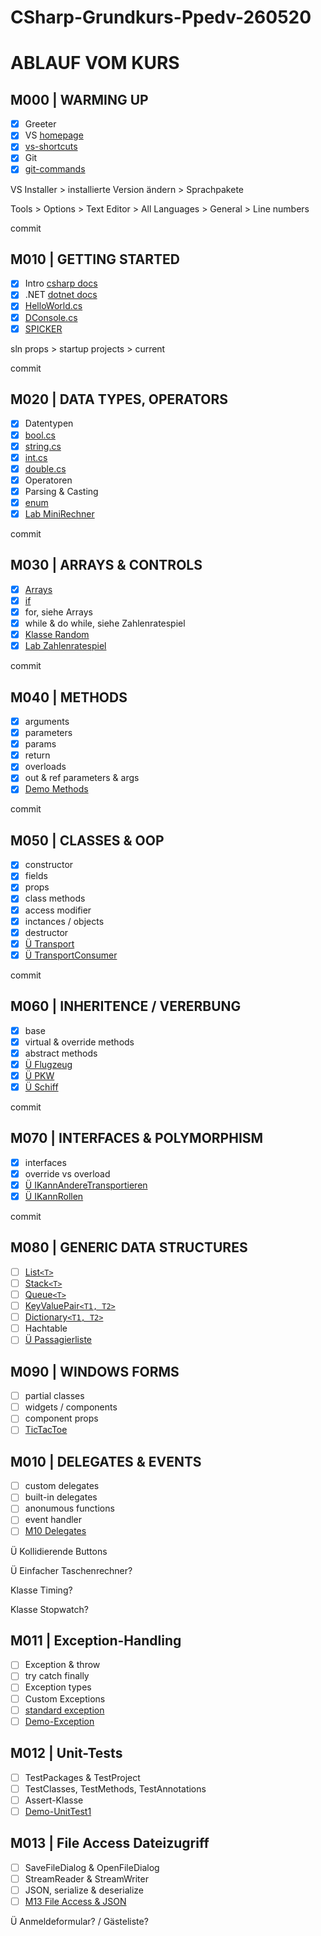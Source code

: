 ﻿# CSharp-Grundkurs-Ppedv-260520

# ABLAUF VOM KURS

## M000 | WARMING UP

- [x] Greeter
- [x] VS [homepage](https://visualstudio.microsoft.com/de/)
- [x] [vs-shortcuts](VS-SHORTCUTS.md)
- [x] Git
- [x] [git-commands](GIT-COMMANDS.md)

VS Installer > installierte Version ändern > Sprachpakete

Tools > Options > Text Editor > All Languages > General > Line numbers

commit

## M010 | GETTING STARTED

- [x] Intro [csharp docs](https://docs.microsoft.com/de-de/dotnet/csharp/)
- [x] .NET [dotnet docs](https://docs.microsoft.com/de-de/dotnet/api/?view=netframework-4.8)
- [x] [HelloWorld.cs](M01HelloWorld/HelloWorld.cs)
- [x] [DConsole.cs](M01Demo-Console/DConsole.cs)
- [x] [SPICKER](CSHARP-CHEATSHEET.md)

sln props > startup projects > current

commit

## M020 | DATA TYPES, OPERATORS

- [x] Datentypen
- [x] [bool.cs](M02Demo-bool/Dbool.cs)
- [x] [string.cs](M02Demo-string/Dstring.cs)
- [x] [int.cs](M02Demo-int/Dint.cs)
- [x] [double.cs](M02Demo-double/Ddouble.cs)
- [x] Operatoren
- [x] Parsing & Casting
- [x] [enum](M02Demo-enum/Denum.cs)
- [x] [Lab MiniRechner](M02Lab-MiniRechner/MiniRechner.cs)

commit

## M030 | ARRAYS & CONTROLS

- [x] [Arrays](M03ArrayNControls/MyArray.cs)
- [x] [if](M03ArrayNControls/MyIf.cs)
- [x] for, siehe Arrays
- [x] while & do while, siehe Zahlenratespiel
- [x] [Klasse Random](M03ArrayNControls/MyRandom.cs)
- [x] [Lab Zahlenratespiel](M03Lab-Zahlenratespiel/Zahlenraten.cs)

commit

## M040 | METHODS

- [x] arguments
- [x] parameters
- [x] params
- [x] return
- [x] overloads
- [x] out & ref parameters & args
- [x] [Demo Methods](M04Demo-Methods/DMethods.cs)

commit

## M050 | CLASSES & OOP

- [x] constructor
- [x] fields
- [x] props
- [x] class methods
- [x] access modifier
- [x] inctances / objects
- [x] destructor
- [x] [Ü Transport](/M5Fuhrpark/Transport.cs)
- [x] [Ü TransportConsumer](/M5Fuhrpark/FuhrparkApp.cs)

commit

## M060 | INHERITENCE / VERERBUNG

- [x] base
- [x] virtual & override methods
- [x] abstract methods
- [x] [Ü Flugzeug](M05Lab-Fuhrpark/Flugzeug.cs)
- [x] [Ü PKW](M05Lab-Fuhrpark/PKW.cs)
- [x] [Ü Schiff](M05Lab-Fuhrpark/Schiff.cs)

commit

## M070 | INTERFACES & POLYMORPHISM

- [x] interfaces
- [x] override vs overload
- [x] [Ü IKannAndereTransportieren](M05Lab-Fuhrpark/IKannAndereTransportieren.cs)
- [x] [Ü IKannRollen](M05Lab-Fuhrpark/IRollbar.cs)

commit

## M080 | GENERIC DATA STRUCTURES

- [ ] [List`<T>`](/M8GenericDataStructures/MyList.cs)
- [ ] [Stack`<T>`](/M8GenericDataStructures/MyStack.cs)
- [ ] [Queue`<T>`](/M8GenericDataStructures/MyQueue.cs)
- [ ] [KeyValuePair`<T1, T2>`](/M8GenericDataStructures/MyKeyValuePair.cs)
- [ ] [Dictionary`<T1, T2>`](/M8GenericDataStructures/MyDictionary.cs)
- [ ] Hachtable
- [ ] [Ü Passagierliste](/M5Fuhrpark/FuhrparkApp.cs)

## M090 | WINDOWS FORMS

- [ ] partial classes
- [ ] widgets / components
- [ ] component props
- [ ] [TicTacToe](/M9WinFormsTicTacToe/Program.cs)

## M010 | DELEGATES & EVENTS

- [ ] custom delegates
- [ ] built-in delegates
- [ ] anonumous functions
- [ ] event handler
- [ ] [M10 Delegates](/M10Delegates/Program.cs)

Ü Kollidierende Buttons

Ü Einfacher Taschenrechner?

Klasse Timing?

Klasse Stopwatch?

## M011 | Exception-Handling​

- [ ] Exception & throw
- [ ] try catch finally
- [ ] Exception types
- [ ] Custom Exceptions
- [ ] [standard exception](https://docs.microsoft.com/de-de/dotnet/standard/design-guidelines/using-standard-exception-types)
- [ ] [Demo-Exception](/M8GenericDataStructures/MyList.cs)

## M012 | Unit-Tests

- [ ] TestPackages & TestProject
- [ ] TestClasses, TestMethods, TestAnnotations
- [ ] Assert-Klasse
- [ ] [Demo-UnitTest1](/Demo-UnitTests/UnitTest1.cs)

## M013 | File Access Dateizugriff​

- [ ] SaveFileDialog & OpenFileDialog
- [ ] StreamReader & StreamWriter
- [ ] JSON, serialize & deserialize 
- [ ] [M13 File Access & JSON](/M13FileAccessNJson/M13FileAccApp.cs)

Ü Anmeldeformular? / Gästeliste?